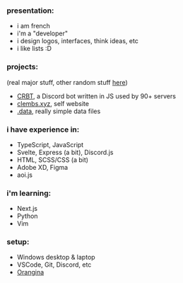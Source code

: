 ### presentation:
- i am french
- i'm a "developer"
- i design logos, interfaces, think ideas, etc
- i like lists :D
### projects:
(real major stuff, other random stuff [here](https://clembs.xyz/all))
- [CRBT](https://crbt.ga), a Discord bot written in JS used by 90+ servers
- [clembs.xyz](https://clembs.xyz), self website
- [.data](https://github.com/Clembs/data), really simple data files
### i have experience in:
- TypeScript, JavaScript
- Svelte, Express (a bit), Discord.js
- HTML, SCSS/CSS (a bit)
- Adobe XD, Figma
- aoi.js
### i'm learning:
- Next.js
- Python
- Vim
### setup:
- Windows desktop & laptop
- VSCode, Git, Discord, etc
- [Orangina](https://en.wikipedia.org/wiki/Orangina)
